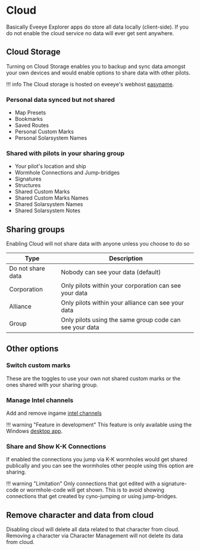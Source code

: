# Cloud

Basically Eveeye Explorer apps do store all data locally (client-side). If you do not enable the cloud service no data will ever get sent anywhere.

## Cloud Storage
Turning on Cloud Storage enables you to backup and sync data amongst your own devices and would enable options to share data with other pilots.

!!! info
    The Cloud storage is hosted on eveeye's webhost [easyname](https://www.easyname.com/en).

### Personal data synced but not shared
 - Map Presets
 - Bookmarks
 - Saved Routes
 - Personal Custom Marks
 - Personal Solarsystem Names

### Shared with pilots in your sharing group
- Your pilot's location and ship
- Wormhole Connections and Jump-bridges
- Signatures
- Structures 
- Shared Custom Marks
- Shared Custom Marks Names
- Shared Solarsystem Names
- Shared Solarsystem Notes
<!-- - Intel data via [Desktop App](https://eveeye.readthedocs.io/en/latest/desktop-app/) -->

## Sharing groups
Enabling Cloud will not share data with anyone unless you choose to do so

| Type | Description |
|--|--|
| Do not share data | Nobody can see your data (default)   |
| Corporation | Only pilots within your corporation can see your data   |
| Alliance | Only pilots within your alliance can see your data |
| Group | Only pilots using the same group code can see your data |

## Other options
### Switch custom marks
These are the toggles to use your own not shared custom marks or the ones shared with your sharing group.

### Manage Intel channels
Add and remove ingame [intel channels](/app#id=MdHMEpdOs5PbRjBr)<br>

!!! warning "Feature in development"
    This feature is only available using the Windows [desktop app](https://eveeye.readthedocs.io/en/latest/desktop-app/). 
    
### Share and Show K-K Connections
If enabled the connections you jump via K-K wormholes would get shared publically and you can see the wormholes other people using this option are sharing. 

!!! warning "Limitation"
    Only connections that got edited with a signature-code or wormhole-code will get shown. This is to avoid showing connections that get created by cyno-jumping or using jump-bridges. 

## Remove character and data from cloud
Disabling cloud will delete all data related to that character from cloud.
Removing a character via Character Management will not delete its data from cloud.

<!--stackedit_data:
eyJoaXN0b3J5IjpbLTEzNTM5OTA1MjksMTE0NTkwMDAzMywtNT
A2OTcyMDgsLTEzODUzODg2OTMsLTE0NzA0MDMwOTEsLTM0NTQx
MTk0NCwtNDA1Mjc2ODk3LC0xNjE2NDM3ODIxLDUwMTc2NTYzNS
wtMTI0NDc5NzYzMSwtMTQzMTI4MDg1MSw0MTc0OTM3OTYsLTE0
MDA3MjU4ODgsLTIzNTEzOTY1MiwxNjA0OTU1MTcxLC05MDMxNj
k5MDFdfQ==
-->